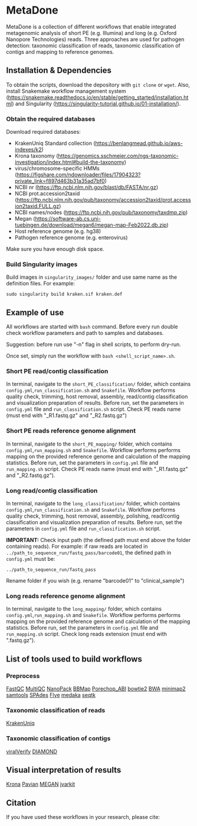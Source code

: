 # MetaDone
MetaDone is a collection of different workflows that enable integrated metagenomic analysis of short PE (e.g. Illumina) and long (e.g. Oxford Nanopore Technologies) reads. Three approaches are used for pathogen detection: taxonomic classification of reads, taxonomic classification of contigs and mapping to reference genomes.
## Installation & Dependencies
To obtain the scripts, download the depository with `git clone` or `wget`. Also, install Snakemake workflow management system (https://snakemake.readthedocs.io/en/stable/getting_started/installation.html) and Singularity (https://singularity-tutorial.github.io/01-installation/).
### Obtain the required databases
Download required databases:
- KrakenUniq Standard collection (https://benlangmead.github.io/aws-indexes/k2)
- Krona taxonomy (https://genomics.sschmeier.com/ngs-taxonomic-investigation/index.html#build-the-taxonomy)
- virus/chromosome-specific HMMs  (https://figshare.com/ndownloader/files/17904323?private_link=f897d463b31a35ad7bf0)
- NCBI nr (https://ftp.ncbi.nlm.nih.gov/blast/db/FASTA/nr.gz)
- NCBI prot.accession2taxid (https://ftp.ncbi.nlm.nih.gov/pub/taxonomy/accession2taxid/prot.accession2taxid.FULL.gz)
- NCBI names/nodes (https://ftp.ncbi.nih.gov/pub/taxonomy/taxdmp.zip)
- Megan (https://software-ab.cs.uni-tuebingen.de/download/megan6/megan-map-Feb2022.db.zip)
- Host reference genome (e.g. hg38)
- Pathogen reference genome (e.g. enterovirus)
  
Make sure you have enough disk space.
### Build Singularity images
Build images in `singularity_images/` folder and use same name as the definition files. For example:
```
sudo singularity build kraken.sif kraken.def
```
## Example of use
All workflows are started with `bash` command. Before every run double check workflow parameters and path to samples and databases.

Suggestion: before run use "-n" flag in shell scripts, to perform dry-run.

Once set, simply run the workflow with `bash <shell_script_name>.sh`.
### Short PE read/contig classification
In terminal, navigate to the `short_PE_classification/` folder, which contains  `config.yml`,`run_classification.sh` and `Snakefile`.
Workflow performs quality check, trimming, host removal, assembly, read/contig classification and visualization preparation of results.
Before run, set the parameters in `config.yml` file and `run_classification.sh` script. Check PE reads name (must end with "_R1.fastq.gz" and "_R2.fastq.gz")
### Short PE reads reference genome alignment
In terminal, navigate to the `short_PE_mapping/` folder, which contains  `config.yml`,`run_mapping.sh` and `Snakefile`.
Workflow performs performs mapping on the provided reference genome and calculation of the mapping statistics.
Before run, set the parameters in `config.yml` file and `run_mapping.sh` script. Check PE reads name (must end with "_R1.fastq.gz" and "_R2.fastq.gz").
### Long read/contig classification
In terminal, navigate to the `long_classification/` folder, which contains  `config.yml`,`run_classification.sh` and `Snakefile`.
Workflow performs quality check, trimming, host removal, assembly, polishing, read/contig classification and visualization preparation of results.
Before run, set the parameters in `config.yml` file and `run_classification.sh` script. 

**IMPORTANT:** Check input path (the defined path must end above the folder containing reads).
For example:
if raw reads are located in `../path_to_sequence_run/fastq_pass/barcode01`, the defined path in `config.yml` must be:
```
../path_to_sequence_run/fastq_pass
```
Rename folder if you wish (e.g. rename "barcode01" to "clinical_sample")
### Long reads reference genome alignment
In terminal, navigate to the `long_mapping/` folder, which contains  `config.yml`,`run_mapping.sh` and `Snakefile`.
Workflow performs performs mapping on the provided reference genome and calculation of the mapping statistics.
Before run, set the parameters in `config.yml` file and `run_mapping.sh` script. Check long reads extension (must end with ".fastq.gz").
## List of tools used to build workflows
### Preprocess
[FastQC](https://github.com/s-andrews/FastQC)
[MultiQC](https://github.com/ewels/MultiQC)
[NanoPack](https://github.com/wdecoster/nanopack)
[BBMap](https://github.com/BioInfoTools/BBMap)
[Porechop_ABI](https://github.com/bonsai-team/Porechop_ABI)
[bowtie2](https://github.com/BenLangmead/bowtie2)
[BWA](https://github.com/lh3/bwa)
[minimap2](https://github.com/lh3/minimap2)
[samtools](https://github.com/samtools/samtools)
[SPAdes](https://github.com/ablab/spades)
[Flye](https://github.com/fenderglass/Flye)
[medaka](https://github.com/nanoporetech/medaka)
[seqtk](https://github.com/lh3/seqtk)
### Taxonomic classification of reads
[KrakenUniq](https://github.com/fbreitwieser/krakenuniq)
### Taxonomic classification of contigs
[viralVerify](https://github.com/ablab/viralVerify)
[DIAMOND](https://github.com/bbuchfink/diamond)
## Visual interpretation of results
[Krona](https://github.com/marbl/Krona)
[Pavian](https://github.com/fbreitwieser/pavian)
[MEGAN](https://github.com/husonlab/megan-ce)
[jvarkit](https://github.com/lindenb/jvarkit)
## Citation
If you have used these workflows in your research, please cite:
